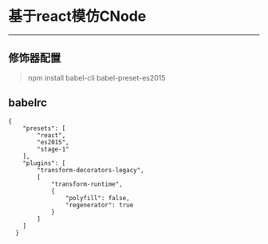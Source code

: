 # 基于react模仿CNode
------
## 修饰器配置
> npm install babel-cli babel-preset-es2015
## babelrc
```
{
    "presets": [
        "react",
        "es2015",
        "stage-1"
    ],
    "plugins": [
        "transform-decorators-legacy",
        [
            "transform-runtime",
            {
                "polyfill": false,
                "regenerator": true
            }
        ]
    ]
  }
 ```
